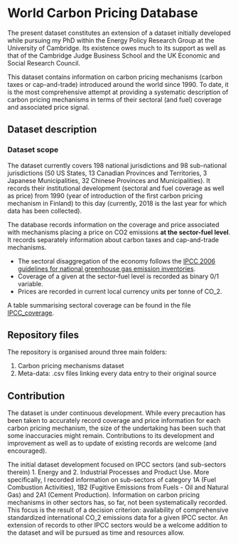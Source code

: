 # World Carbon Pricing Database

The present dataset constitutes an extension of a dataset initially developed while pursuing my PhD within the Energy Policy Research Group at the University of Cambridge. Its existence owes much to its support as well as that of the Cambridge Judge Business School and the UK Economic and Social Research Council.

This dataset contains information on carbon pricing mechanisms (carbon taxes or cap-and-trade) introduced around the world since 1990.
To date, it is the most comprehensive attempt at providing a systematic description of carbon pricing mechanisms in terms of their sectoral (and fuel) coverage and associated price signal.

## Dataset description
### Dataset scope

The dataset currently covers 198 national jurisdictions and 98 sub-national jurisdictions (50 US States, 13 Canadian Provinces and Territories, 3 Japanese Municipalities, 32 Chinese Provinces and Municipalities). It records their institutional development (sectoral and fuel coverage as well as price) from 1990 (year of introduction of the first carbon pricing mechanism in Finland) to this day (currently, 2018 is the last year for which data has been collected).

The database records information on the coverage and price associated with mechanisms placing a price on CO2 emissions **at the sector-fuel level**. It records separately information about carbon taxes and cap-and-trade mechanisms.

- The sectoral disaggregation of the economy follows the [IPCC 2006 guidelines for national greenhouse gas emission inventories](https://www.ipcc-nggip.iges.or.jp/public/2006gl/). 
- Coverage of a given at the sector-fuel level is recorded as binary 0/1 variable.
- Prices are recorded in current local currency units per tonne of CO_2.

A table summarising sectoral coverage can be found in the file [IPCC_coverage](https://github.com/gd1989/WorldCarbonPricingDatabase/blob/master/IPCC_coverage.md).

## Repository files

The repository is organised around three main folders:
1. Carbon pricing mechanisms dataset
2. Meta-data: .csv files linking every data entry to their original source

## Contribution

The dataset is under continuous development. While every precaution has been taken to accurately record coverage and price information for each carbon pricing mechanism, the size of the undertaking has been such that some inaccuracies might remain. Contributions to its development and improvement as well as to update of existing records are welcome (and encouraged).

The initial dataset development focused on IPCC sectors (and sub-sectors therein) 1. Energy and 2. Industrial Processes and Product Use. More specifically, I recorded information on sub-sectors of category 1A (Fuel Combustion Activities), 1B2 (Fugitive Emissions from Fuels - Oil and Natural Gas) and 2A1 (Cement Production). Information on carbon pricing mechanisms in other sectors has, so far, not been systematically recorded. This focus is the result of a decision criterion: availability of comprehensive standardized international CO_2 emissions data for a given IPCC sector. An extension of records to other IPCC sectors would be a welcome addition to the dataset and will be pursued as time and resources allow.

